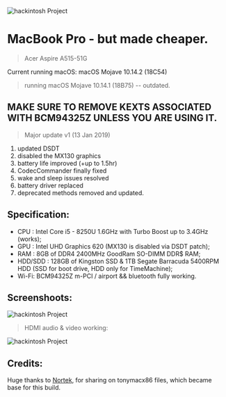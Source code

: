 <img src="https://i.imgur.com/n7CC8RU.png" title="hackintosh" alt="hackintosh Project">

# MacBook Pro - but made cheaper.

> Acer Aspire A515-51G


Current running macOS: macOS Mojave 10.14.2 (18C54)
> running macOS Mojave 10.14.1 (18B75) -- outdated.
## MAKE SURE TO REMOVE KEXTS ASSOCIATED WITH BCM94325Z UNLESS YOU ARE USING IT.
> Major update v1 (13 Jan 2019)

1. updated DSDT
2. disabled the MX130 graphics
3. battery life improved (+up to 1.5hr)
4. CodecCommander finally fixed
5. wake and sleep issues resolved
6. battery driver replaced
7. deprecated methods removed and updated.

## Specification:
 - CPU : Intel Core i5 - 8250U 1.6GHz with Turbo Boost up to 3.4GHz (works);
 - GPU : Intel UHD Graphics 620 (MX130 is disabled via DSDT patch);
 - RAM : 8GB of DDR4 2400MHz GoodRam SO-DIMM DDR$ RAM;
 - HDD/SDD : 128GB of Kingston SSD & 1TB Segate Barracuda 5400RPM HDD (SSD for boot drive, HDD only for TimeMachine);
 - Wi-Fi: BCM94325Z m-PCI / airport && bluetooth fully working.
## Screenshoots:
<img src="https://i.imgur.com/axDujSd.png" title="hackintosh" alt="hackintosh Project">

> HDMI audio & video working:
<img src="https://i.imgur.com/xr3BUMT.png" title="hackintosh" alt="hackintosh Project">

## Credits: 
Huge thanks to <a href = "https://www.tonymacx86.com/members/nortek.1202534/">Nortek</a>, for sharing on tonymacx86 files, which became base for this build.

